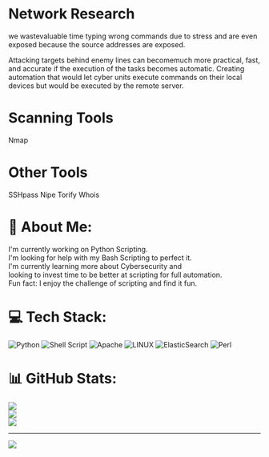 # Network Research

we wastevaluable time typing wrong commands due to stress and are even exposed because the source addresses are exposed.

Attacking targets behind enemy lines can becomemuch more practical, fast, and accurate if the execution of the tasks becomes automatic.
Creating automation that would let cyber units execute commands on their local devices but would be executed by the remote server.
# Scanning Tools 
Nmap

# Other Tools 
SSHpass
Nipe
Torify
Whois

# 💫 About Me:
I'm currently working on Python Scripting.<br>I'm looking for help with my Bash Scripting to perfect it. <br>I'm currently learning more about Cybersecurity and <br>looking to invest time to be better at scripting for full automation. <br>Fun fact: I enjoy the challenge of scripting and find it fun. 


# 💻 Tech Stack:
![Python](https://img.shields.io/badge/python-3670A0?style=for-the-badge&logo=python&logoColor=ffdd54) ![Shell Script](https://img.shields.io/badge/shell_script-%23121011.svg?style=for-the-badge&logo=gnu-bash&logoColor=white) ![Apache](https://img.shields.io/badge/apache-%23D42029.svg?style=for-the-badge&logo=apache&logoColor=white) ![LINUX](https://img.shields.io/badge/Linux-FCC624?style=for-the-badge&logo=linux&logoColor=black) ![ElasticSearch](https://img.shields.io/badge/-ElasticSearch-005571?style=for-the-badge&logo=elasticsearch) ![Perl](https://img.shields.io/badge/perl-%2339457E.svg?style=for-the-badge&logo=perl&logoColor=white)
# 📊 GitHub Stats:
![](https://github-readme-stats.vercel.app/api?username=Leonardyeo4939&theme=dracula&hide_border=false&include_all_commits=true&count_private=false)<br/>
![](https://github-readme-streak-stats.herokuapp.com/?user=Leonardyeo4939&theme=dracula&hide_border=false)<br/>
![](https://github-readme-stats.vercel.app/api/top-langs/?username=Leonardyeo4939&theme=dracula&hide_border=false&include_all_commits=true&count_private=false&layout=compact)

---
[![](https://visitcount.itsvg.in/api?id=Leonardyeo4939&icon=0&color=0)](https://visitcount.itsvg.in)

<!-- Proudly created with GPRM ( https://gprm.itsvg.in ) -->
